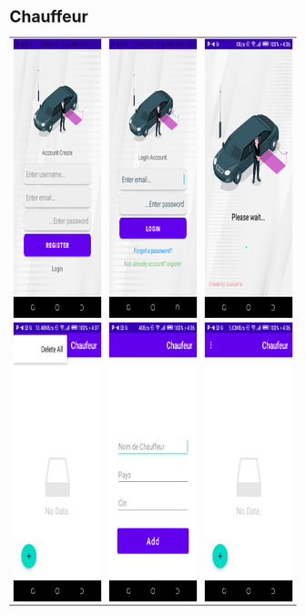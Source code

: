 # Chauffeur
<table>
  <tr>
     <td><img src="Screenshots/Screenshot_20230312-161314.png" width=270 height=490></td>
    <td><img src="Screenshots/Screenshot_20230312-161308.png" width=270 height=490></td>
    <td><img src="Screenshots/Screenshot_20230312-160648.png" width=270 height=490></td>
    
    
    
  </tr>
  <tr>
    <td><img src="Screenshots/Screenshot_20230312-160705.png" width=270 height=490></td>
    <td><img src="Screenshots/Screenshot_20230312-160700.png" width=270 height=490></td>
    <td><img src="Screenshots/Screenshot_20230312-160655.png" width=270 height=490></td>
   
   
    
    
    
  </tr>
 
   
 </table>
